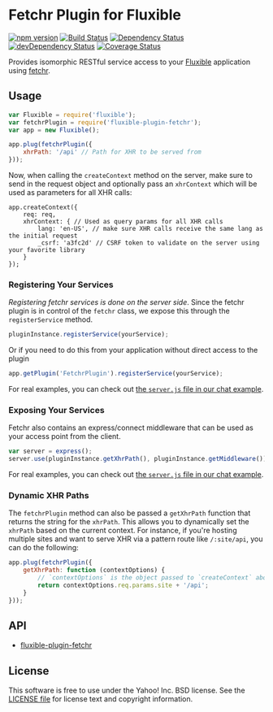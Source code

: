 # Fetchr Plugin for Fluxible

[![npm version](https://badge.fury.io/js/fluxible-plugin-fetchr.svg)](http://badge.fury.io/js/fluxible-plugin-fetchr)
[![Build Status](https://travis-ci.org/yahoo/fluxible-plugin-fetchr.svg?branch=master)](https://travis-ci.org/yahoo/fluxible-plugin-fetchr)
[![Dependency Status](https://david-dm.org/yahoo/fluxible-plugin-fetchr.svg)](https://david-dm.org/yahoo/fluxible-plugin-fetchr)
[![devDependency Status](https://david-dm.org/yahoo/fluxible-plugin-fetchr/dev-status.svg)](https://david-dm.org/yahoo/fluxible-plugin-fetchr#info=devDependencies)
[![Coverage Status](https://coveralls.io/repos/yahoo/fluxible-plugin-fetchr/badge.png?branch=master)](https://coveralls.io/r/yahoo/fluxible-plugin-fetchr?branch=master)

Provides isomorphic RESTful service access to your [Fluxible](https://github.com/yahoo/fluxible) application using [fetchr](https://github.com/yahoo/fetchr).

## Usage

```js
var Fluxible = require('fluxible');
var fetchrPlugin = require('fluxible-plugin-fetchr');
var app = new Fluxible();

app.plug(fetchrPlugin({
    xhrPath: '/api' // Path for XHR to be served from
}));
```

Now, when calling the `createContext` method on the server, make sure to send in the request object and optionally pass an `xhrContext` which will be used as parameters for all XHR calls:

```
app.createContext({
    req: req,
    xhrContext: { // Used as query params for all XHR calls
        lang: 'en-US', // make sure XHR calls receive the same lang as the initial request
        _csrf: 'a3fc2d' // CSRF token to validate on the server using your favorite library
    }
});
```

### Registering Your Services

*Registering fetchr services is done on the server side*.  Since the fetchr plugin is in control of the `fetchr` class, we expose this through the `registerService` method.

```js
pluginInstance.registerService(yourService);
```

Or if you need to do this from your application without direct access to the plugin

```js
app.getPlugin('FetchrPlugin').registerService(yourService);
```

For real examples, you can check out [the `server.js` file in our chat example](https://github.com/yahoo/flux-examples/blob/master/chat/server.js).


### Exposing Your Services

Fetchr also contains an express/connect middleware that can be used as your access point from the client.

```js
var server = express();
server.use(pluginInstance.getXhrPath(), pluginInstance.getMiddleware());
```

For real examples, you can check out [the `server.js` file in our chat example](https://github.com/yahoo/flux-examples/blob/master/chat/server.js).


### Dynamic XHR Paths

The `fetchrPlugin` method can also be passed a `getXhrPath` function that returns the string for the `xhrPath`. This allows you to dynamically set the `xhrPath` based on the current context. For instance, if you're hosting multiple sites and want to serve XHR via a pattern route like `/:site/api`, you can do the following:

```js
app.plug(fetchrPlugin({
    getXhrPath: function (contextOptions) {
        // `contextOptions` is the object passed to `createContext` above
        return contextOptions.req.params.site + '/api';
    }
}));
```


## API

- [fluxible-plugin-fetchr](https://github.com/yahoo/fluxible-plugin-fetchr/blob/master/docs/fluxible-plugin-fetchr.md)

## License

This software is free to use under the Yahoo! Inc. BSD license.
See the [LICENSE file][] for license text and copyright information.

[LICENSE file]: https://github.com/yahoo/fluxible-plugin-fetchr/blob/master/LICENSE.md
